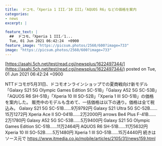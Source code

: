 ```yaml
---
title:  ドコモ、「Xperia 1 III／10 III」「AQUOS R6」などの価格を案内  
categories:
- news
excerpt: |
  
feature_text: |
  ##  ドコモ、「Xperia 1 III／1...
  Tue, 01 Jun 2021 06:42:24  +0900
feature_image: "https://picsum.photos/2560/600?image=733"
image: "https://picsum.photos/2560/600?image=733"
---
```


[https://asahi.5ch.net/test/read.cgi/newsplus/1622497344/](https://asahi.5ch.net/test/read.cgi/newsplus/1622497344/)
posted on Tue, 01 Jun 2021 06:42:24  +0900

<!--more-->

NTTドコモが5月31日、ドコモオンラインショップでの夏商戦向け新モデル「Galaxy S21 5G Olympic Games Edition SC-51B」「Galaxy A52 5G SC-53B」「AQUOS R6 SH-51B」「Xperia 10 III SO-52B」「Xperia 1 III SO-51B」の価格を案内した。 販売中のモデルも含めて、一括価格は以下の通り。価格は全て税込み。 Galaxy S21 5G SC-51B……9万9792円 Galaxy S21 Ultra 5G SC-52B……15万1272円 Xperia Ace II SO-041B……2万2000円 arrows Be4 Plus F-41B……2万1780円 Galaxy A52 5G SC-53B……5万9400円 Galaxy S21 5G Olympic Games Edition SC-51B……11万2464円 AQUOS R6 SH-51B……11万5632円 Xperia 10 III SO-52B……5万1480円 Xperia 1 III SO-51B……15万4440円 続きはソース元で https://www.itmedia.co.jp/mobile/articles/2105/31/news159.html
